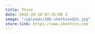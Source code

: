 ```yaml
---
title: Thinx
date: 2016-10-10 07:35:00 Z
image: "/uploads/186-shethinx@2x.jpg"
store-link: https://www.shethinx.com
---
```


